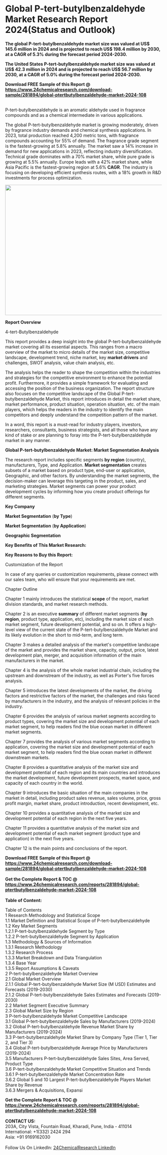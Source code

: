 <h1>Global P-tert-butylbenzaldehyde Market Research Report 2024(Status and Outlook)</h1><p><strong>The global P-tert-butylbenzaldehyde market size was valued at US$ 145.6 million in 2024 and is projected to reach US$ 198.4 million by 2030, at a CAGR of 5.3% during the forecast period 2024-2030.</strong></p><p>
</p><p><strong>The United States P-tert-butylbenzaldehyde market size was valued at US$ 42.3 million in 2024 and is projected to reach US$ 56.7 million by 2030, at a CAGR of 5.0% during the forecast period 2024-2030.</strong></p><div><b>Download FREE Sample of this Report @ 
            <a href="https://www.24chemicalresearch.com/download-sample/281894/global-ptertbutylbenzaldehyde-market-2024-108">
            https://www.24chemicalresearch.com/download-sample/281894/global-ptertbutylbenzaldehyde-market-2024-108</a></b></div><br><p>
</p><p>P-tert-butylbenzaldehyde is an aromatic aldehyde used in fragrance compounds and as a chemical intermediate in various applications.</p><p>
</p><p>The global P-tert-butylbenzaldehyde market is growing moderately, driven by fragrance industry demands and chemical synthesis applications. In 2023, total production reached 4,200 metric tons, with fragrance compounds accounting for 55% of demand. The fragrance grade segment is the fastest-growing at 5.8% annually. The market saw a 14% increase in demand for new applications in 2023, reflecting industry diversification. Technical grade dominates with a 70% market share, while pure grade is growing at 5.5% annually. Europe leads with a 42% market share, while Asia Pacific is the fastest-growing region at 5.6% <strong>CAGR</strong>. The industry is focusing on developing efficient synthesis routes, with a 18% growth in R&amp;D investments for process optimization.</p><p>
</p><p><img alt="" src="https://24chemicalresearch.com/assets/report-images/GlobalPtertbutylbenzaldehyde.png" style="height:418px; width:731px"></p><p>
</p><p><strong>Report Overview</strong></p><p>
</p><p></p><p>
</p><p>4-tert-Butylbenzaldehyde</p><p>
</p><p>This report provides a deep insight into the global P-tert-butylbenzaldehyde market covering all its essential aspects. This ranges from a macro overview of the market to micro details of the market size, competitive landscape, development trend, niche market, key <strong>market drivers</strong> and challenges, SWOT analysis, value chain analysis, etc.</p><p>
</p><p>The analysis helps the reader to shape the competition within the industries and strategies for the competitive environment to enhance the potential profit. Furthermore, it provides a simple framework for evaluating and accessing the position of the business organization. The report structure also focuses on the competitive landscape of the Global P-tert-butylbenzaldehyde Market, this report introduces in detail the market share, market performance, product situation, operation situation, etc. of the main players, which helps the readers in the industry to identify the main competitors and deeply understand the competition pattern of the market.</p><p>
</p><p>In a word, this report is a must-read for industry players, investors, researchers, consultants, business strategists, and all those who have any kind of stake or are planning to foray into the P-tert-butylbenzaldehyde market in any manner.</p><p>
</p><p><strong>Global P-tert-butylbenzaldehyde Market: Market Segmentation Analysis</strong></p><p>
</p><p>The research report includes specific segments <strong>by region</strong> (country), manufacturers, Type, and Application. <strong>Market segmentation</strong> creates subsets of a market based on product type, end-user or application, Geographic, and other factors. By understanding the market segments, the decision-maker can leverage this targeting in the product, sales, and marketing strategies. Market segments can power your product development cycles by informing how you create product offerings for different segments.</p><p>
</p><p><strong>Key Company</strong></p><p>
</p><p>
</p><p><strong>Market Segmentation</strong> (<strong>by Type</strong>)</p><p>
</p><p>
</p><p><strong>Market Segmentation</strong> (<strong>by Application</strong>)</p><p>
</p><p>
</p><p><strong>Geographic Segmentation</strong></p><p>
</p><p>
</p><p><strong>Key Benefits of This Market Research:</strong></p><p>
</p><p>
</p><p><strong>Key Reasons to Buy this Report:</strong></p><p>
</p><p>
</p><p>Customization of the Report</p><p>
</p><p>In case of any queries or customization requirements, please connect with our sales team, who will ensure that your requirements are met.</p><p>
</p><p>Chapter Outline</p><p>
</p><p>Chapter 1 mainly introduces the statistical <strong>scope</strong> of the report, market division standards, and market research methods.</p><p>
</p><p>Chapter 2 is an executive <strong>summary</strong> of different market segments (<strong>by region</strong>, product type, application, etc), including the market size of each market segment, future development potential, and so on. It offers a high-level view of the current state of the P-tert-butylbenzaldehyde Market and its likely evolution in the short to mid-term, and long term.</p><p>
</p><p>Chapter 3 makes a detailed analysis of the market's competitive landscape of the market and provides the market share, capacity, output, price, latest development plan, merger, and acquisition information of the main manufacturers in the market.</p><p>
</p><p>Chapter 4 is the analysis of the whole market industrial chain, including the upstream and downstream of the industry, as well as Porter's five forces analysis.</p><p>
</p><p>Chapter 5 introduces the latest developments of the market, the driving factors and restrictive factors of the market, the challenges and risks faced by manufacturers in the industry, and the analysis of relevant policies in the industry.</p><p>
</p><p>Chapter 6 provides the analysis of various market segments according to product types, covering the market size and development potential of each market segment, to help readers find the blue ocean market in different market segments.</p><p>
</p><p>Chapter 7 provides the analysis of various market segments according to application, covering the market size and development potential of each market segment, to help readers find the blue ocean market in different downstream markets.</p><p>
</p><p>Chapter 8 provides a quantitative analysis of the market size and development potential of each region and its main countries and introduces the market development, future development prospects, market space, and capacity of each country in the world.</p><p>
</p><p>Chapter 9 introduces the basic situation of the main companies in the market in detail, including product sales revenue, sales volume, price, gross profit margin, market share, product introduction, recent development, etc.</p><p>
</p><p>Chapter 10 provides a quantitative analysis of the market size and development potential of each region in the next five years.</p><p>
</p><p>Chapter 11 provides a quantitative analysis of the market size and development potential of each market segment (product type and application) in the next five years.</p><p>
</p><p>Chapter 12 is the main points and conclusions of the report.</p><div><b>Download FREE Sample of this Report @ 
            <a href="https://www.24chemicalresearch.com/download-sample/281894/global-ptertbutylbenzaldehyde-market-2024-108">
            https://www.24chemicalresearch.com/download-sample/281894/global-ptertbutylbenzaldehyde-market-2024-108</a></b></div><br><div><b>Get the Complete Report & TOC @ 
            <a href="https://www.24chemicalresearch.com/reports/281894/global-ptertbutylbenzaldehyde-market-2024-108">
            https://www.24chemicalresearch.com/reports/281894/global-ptertbutylbenzaldehyde-market-2024-108</a></b></div><br>
            <b>Table of Content:</b><p>Table of Contents<br />
 1 Research Methodology and Statistical Scope<br />
 1.1 Market Definition and Statistical Scope of P-tert-butylbenzaldehyde<br />
 1.2 Key Market Segments<br />
 1.2.1 P-tert-butylbenzaldehyde Segment by Type<br />
 1.2.2 P-tert-butylbenzaldehyde Segment by Application<br />
 1.3 Methodology & Sources of Information<br />
 1.3.1 Research Methodology<br />
 1.3.2 Research Process<br />
 1.3.3 Market Breakdown and Data Triangulation<br />
 1.3.4 Base Year<br />
 1.3.5 Report Assumptions & Caveats<br />
 2 P-tert-butylbenzaldehyde Market Overview<br />
 2.1 Global Market Overview<br />
 2.1.1 Global P-tert-butylbenzaldehyde Market Size (M USD) Estimates and Forecasts (2019-2030)<br />
 2.1.2 Global P-tert-butylbenzaldehyde Sales Estimates and Forecasts (2019-2030)<br />
 2.2 Market Segment Executive Summary<br />
 2.3 Global Market Size by Region<br />
 3 P-tert-butylbenzaldehyde Market Competitive Landscape<br />
 3.1 Global P-tert-butylbenzaldehyde Sales by Manufacturers (2019-2024)<br />
 3.2 Global P-tert-butylbenzaldehyde Revenue Market Share by Manufacturers (2019-2024)<br />
 3.3 P-tert-butylbenzaldehyde Market Share by Company Type (Tier 1, Tier 2, and Tier 3)<br />
 3.4 Global P-tert-butylbenzaldehyde Average Price by Manufacturers (2019-2024)<br />
 3.5 Manufacturers P-tert-butylbenzaldehyde Sales Sites, Area Served, Product Type<br />
 3.6 P-tert-butylbenzaldehyde Market Competitive Situation and Trends<br />
 3.6.1 P-tert-butylbenzaldehyde Market Concentration Rate<br />
 3.6.2 Global 5 and 10 Largest P-tert-butylbenzaldehyde Players Market Share by Revenue<br />
 3.6.3 Mergers & Acquisitions, Expansi</p><div><b>Get the Complete Report & TOC @ 
            <a href="https://www.24chemicalresearch.com/reports/281894/global-ptertbutylbenzaldehyde-market-2024-108">
            https://www.24chemicalresearch.com/reports/281894/global-ptertbutylbenzaldehyde-market-2024-108</a></b></div><br><b>CONTACT US:</b><br>
            203A, City Vista, Fountain Road, Kharadi, Pune, India - 411014<br>
            International: +1(332) 2424 294<br>
            Asia: +91 9169162030 <br><br>
            Follow Us On LinkedIn: <a href="https://www.linkedin.com/company/24chemicalresearch/">24ChemicalResearch LinkedIn</a>